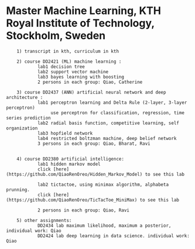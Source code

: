 # Master Machine Learning, KTH Royal Institute of Technology, Stockholm, Sweden

        1) transcript in kth, curriculum in kth
        
        2) course DD2421 (ML) machine learning :  
                lab1 decision tree
                lab2 support vector machine
                lab3 bayes learning with boosting
                2 persons in each group: Qiao, Catherine
                
        3) course DD2437 (ANN) artificial neural network and deep architecture :
                lab1 perceptron learning and Delta Rule (2-layer, 3-layer perceptron)
                     use perceptron for classification, regression, time series prediction
                lab2 radial basis function, competitive learning, self organization
                lab3 hopfield network
                lab4 restricted boltzman machine, deep belief network
                3 persons in each group: Qiao, Bharat, Ravi
                
                
        4) course DD2380 artificial intelligence:
                lab1 hidden markov model 
                click [here](https://github.com/QiaoRenOreo/Hidden_Markov_Model) to see this lab
                
                lab2 tictactoe, using minimax algorithm, alphabeta prunning. 
                click [here](https://github.com/QiaoRenOreo/TicTacToe_MiniMax) to see this lab
                
                2 persons in each group: Qiao, Ravi
                
        5) other assignments: 
                DD2434 lab maximum likelihood, maximum a posterior, individual work: Qiao       
                DD2424 lab deep learning in data science. individual work: Qiao
        
